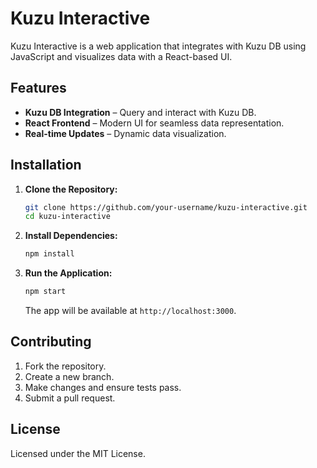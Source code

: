 # Kuzu Interactive

Kuzu Interactive is a web application that integrates with Kuzu DB using JavaScript and visualizes data with a React-based UI.

## Features
- **Kuzu DB Integration** – Query and interact with Kuzu DB.
- **React Frontend** – Modern UI for seamless data representation.
- **Real-time Updates** – Dynamic data visualization.

## Installation

1. **Clone the Repository:**
   ```bash
   git clone https://github.com/your-username/kuzu-interactive.git
   cd kuzu-interactive
   ```
2. **Install Dependencies:**
   ```bash
   npm install
   ```
3. **Run the Application:**
   ```bash
   npm start
   ```
   The app will be available at `http://localhost:3000`.

## Contributing
1. Fork the repository.
2. Create a new branch.
3. Make changes and ensure tests pass.
4. Submit a pull request.

## License
Licensed under the MIT License.
